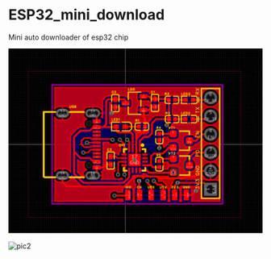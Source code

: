 # ESP32_mini_download
 Mini auto downloader of esp32 chip



![pic1.png](https://github.com/HuaisenTian/ESP32_mini_download/blob/main/picture/board.png)



![pic2](https://github.com/HuaisenTian/ESP32_mini_download/blob/main/picture/pcb.png)

